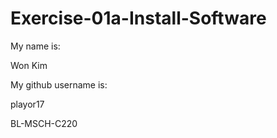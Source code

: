 # Exercise-01a-Install-Software
My name is:

Won Kim

My github username is:

playor17

BL-MSCH-C220
